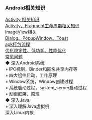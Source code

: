 ### Android相关知识
[Activity 相关知识](Activity_Fragment_Context/Activity/Activity.md)  
[Activity、Fragment生命周期相关知识](Activity_Fragment_Context/lifecycle/Lifecycle.md)  
[ImageView相关](ImageView/ImageView.md)    
[Dialog、PopupWindow、Toast](Dialog_PopupWindow_Toast/Dialog_PopupWindow_Toast.md)  
[apk打包流程](Other/apk_build.md)    
[优化稳定性、低功耗、性能优化](library/optimize_stability_lowPower.md)  
[常见问题](bug/bug.md)  
◆ 深入Android系统  
◑ IPC机制，Binder和匿名共享内存等  
◑ 四大组件启动，工作原理  
◑ Window系统，Window创建过程  
◑ 系统启动过程，system_server启动过程  
◑ 动画框架，原理  
◆ 深入Java  
◑ 深入理解Java虚拟机  
深入Linux内核  
 